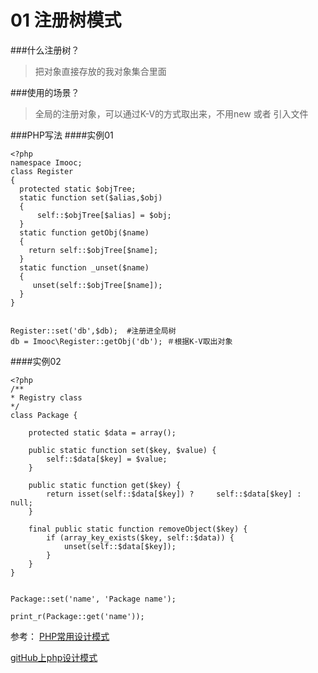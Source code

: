 # 01 注册树模式

###什么注册树？

>    把对象直接存放的我对象集合里面

###使用的场景？
 
>   全局的注册对象，可以通过K-V的方式取出来，不用new 或者 引入文件


###PHP写法
####实例01
```
<?php
namespace Imooc;
class Register
{
  protected static $objTree;
  static function set($alias,$obj)
  {
      self::$objTree[$alias] = $obj;
  }
  static function getObj($name)
  {
    return self::$objTree[$name];
  }
  static function _unset($name)
  {
     unset(self::$objTree[$name]);
  }
}


Register::set('db',$db);  #注册进全局树
db = Imooc\Register::getObj('db'); ＃根据K-V取出对象
```

####实例02
```
<?php
/**
* Registry class
*/
class Package {
 
    protected static $data = array();
 
    public static function set($key, $value) {
        self::$data[$key] = $value;
    }
 
    public static function get($key) {
        return isset(self::$data[$key]) ?     self::$data[$key] : null;
    }
 
    final public static function removeObject($key) {
        if (array_key_exists($key, self::$data)) {
            unset(self::$data[$key]);
        }
    }
}
 
 
Package::set('name', 'Package name');
 
print_r(Package::get('name'));
```

参考：
[PHP常用设计模式](http://www.admin10000.com/document/7115.html)

[gitHub上php设计模式](https://github.com/domnikl/DesignPatternsPHP)



